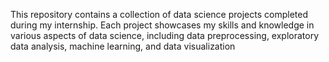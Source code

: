 This repository contains a collection of data science projects completed during my internship. Each project showcases my skills and knowledge in various aspects of data science, including data preprocessing, exploratory data analysis, machine learning, and data visualization 
